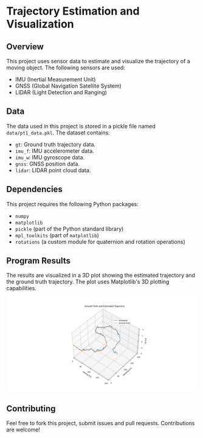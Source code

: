 # Trajectory Estimation and Visualization


## Overview
This project uses sensor data to estimate and visualize the trajectory of a moving object. The following sensors are used:
- IMU (Inertial Measurement Unit)
- GNSS (Global Navigation Satellite System)
- LIDAR (Light Detection and Ranging)




## Data

The data used in this project is stored in a pickle file named `data/pt1_data.pkl`. The dataset contains:
- `gt`: Ground truth trajectory data.
- `imu_f`: IMU accelerometer data.
- `imu_w`: IMU gyroscope data.
- `gnss`: GNSS position data.
- `lidar`: LIDAR point cloud data.

## Dependencies

This project requires the following Python packages:

- `numpy`
- `matplotlib`
- `pickle` (part of the Python standard library)
- `mpl_toolkits` (part of `matplotlib`)
- `rotations` (a custom module for quaternion and rotation operations)

## Program Results 

The results are visualized in a 3D plot showing the estimated trajectory and the ground truth trajectory. The plot uses Matplotlib's 3D plotting capabilities.

![Ground Truth vs Estimated Trajectory](data/Results.png)

## Contributing

Feel free to fork this project, submit issues and pull requests. Contributions are welcome!
